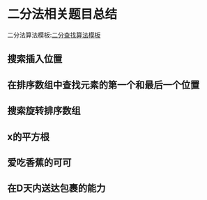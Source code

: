 # 二分法相关题目总结

二分法算法模板:[二分查找算法模板](https://wenliangsun.github.io/2020/04/28/%E4%BA%8C%E5%88%86%E6%A8%A1%E6%9D%BF/)

## 搜索插入位置

## 在排序数组中查找元素的第一个和最后一个位置

## 搜索旋转排序数组

## x的平方根

## 爱吃香蕉的可可

## 在D天内送达包裹的能力


